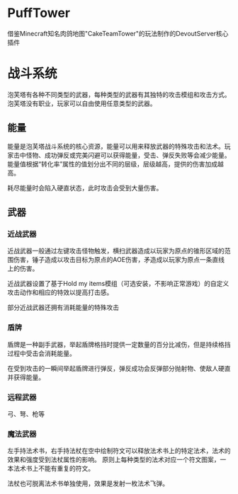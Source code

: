 # PuffTower
借鉴Minecraft知名肉鸽地图"CakeTeamTower"的玩法制作的DevoutServer核心插件

# 战斗系统
泡芙塔有各种不同类型的武器，每种类型的武器有其独特的攻击模组和攻击方式。泡芙塔没有职业，玩家可以自由使用任意类型的武器。

## 能量
能量是泡芙塔战斗系统的核心资源，能量可以用来释放武器的特殊攻击和法术。玩家击中怪物、成功弹反或完美闪避可以获得能量，受击、弹反失败等会减少能量。
能量值根据“转化率”属性的值划分出不同的层级，层级越高，提供的伤害加成越高。

耗尽能量时会陷入硬直状态，此时攻击会受到大量伤害。

## 武器
### 近战武器
近战武器一般通过左键攻击怪物触发，横扫武器造成以玩家为原点的锥形区域的范围伤害，锤子造成以攻击目标为原点的AOE伤害，矛造成以玩家为原点一条直线上的伤害。

近战武器设置了基于Hold my items模组（可选安装，不影响正常游戏）的自定义攻击动作和相应的特效以提高打击感。

部分近战武器还拥有消耗能量的特殊攻击
### 盾牌
盾牌是一种副手武器，举起盾牌格挡时提供一定数量的百分比减伤，但是持续格挡过程中受击会消耗能量。

在受到攻击的一瞬间举起盾牌进行弹反，弹反成功会反弹部分抛射物、使敌人硬直并获得能量。

### 远程武器
弓、弩、枪等

### 魔法武器
左手持法术书，右手持法杖在空中绘制符文可以释放法术书上的特定法术，法术的效果和强度受到法杖属性的影响。
原则上每种类型的法术对应一个符文图案，一本法术书上不能有重复的符文。

法杖也可脱离法术书单独使用，效果是发射一枚法术飞弹。
